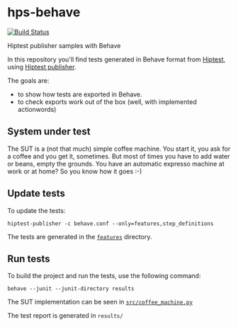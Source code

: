 # hps-behave
[![Build Status](https://travis-ci.org/hiptest/hps-behave.svg?branch=master)](https://travis-ci.org/hiptest/hps-behave)

Hiptest publisher samples with Behave

In this repository you'll find tests generated in Behave format from [Hiptest](https://hiptest.net), using [Hiptest publisher](https://github.com/hiptest/hiptest-publisher).

The goals are:

 * to show how tests are exported in Behave.
 * to check exports work out of the box (well, with implemented actionwords)

System under test
------------------

The SUT is a (not that much) simple coffee machine. You start it, you ask for a coffee and you get it, sometimes. But most of times you have to add water or beans, empty the grounds. You have an automatic expresso machine at work or at home? So you know how it goes :-)

Update tests
-------------


To update the tests:

    hiptest-publisher -c behave.conf --only=features,step_definitions

The tests are generated in the [``features``](https://github.com/hiptest/hps-behave/tree/master/features) directory.

Run tests
---------


To build the project and run the tests, use the following command:

    behave --junit --junit-directory results

The SUT implementation can be seen in [``src/coffee_machine.py``](https://github.com/hiptest/hps-behave/blob/master/src/coffee_machine.py)

The test report is generated in ```results/```